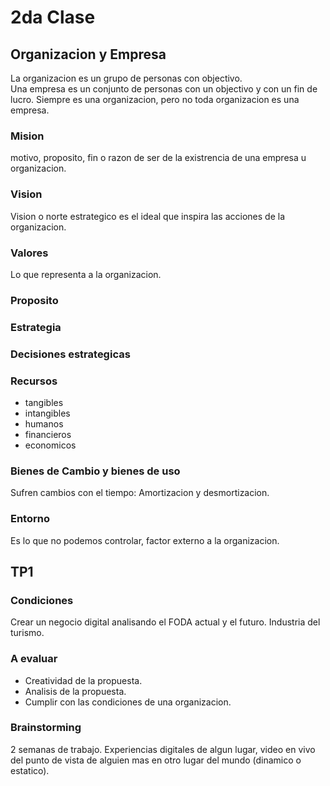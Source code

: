 # 2da Clase

## Organizacion y Empresa

La organizacion es un grupo de personas con objectivo.  
Una empresa es un conjunto de personas con un objectivo y con un fin de lucro. Siempre es una organizacion, pero no toda organizacion es una empresa.  

### Mision

motivo, proposito, fin o razon de ser de la existrencia de una empresa u organizacion.

### Vision

Vision o norte estrategico es el ideal que inspira las acciones de la organizacion.

### Valores

Lo que representa a la organizacion.

### Proposito

### Estrategia

### Decisiones estrategicas

### Recursos

- tangibles
- intangibles
- humanos
- financieros
- economicos

### Bienes de Cambio y bienes de uso

Sufren cambios con el tiempo: Amortizacion y desmortizacion.

### Entorno

Es lo que no podemos controlar, factor externo a la organizacion.

## TP1

### Condiciones

Crear un negocio digital analisando el FODA actual y el futuro.
Industria del turismo.

### A evaluar

- Creatividad de la propuesta.
- Analisis de la propuesta.
- Cumplir con las condiciones de una organizacion.

### Brainstorming

2 semanas de trabajo.
Experiencias digitales de algun lugar, video en vivo del punto de vista de alguien mas en otro lugar del mundo (dinamico o estatico).
